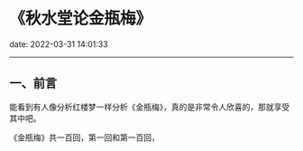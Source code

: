 # 《秋水堂论金瓶梅》

date: 2022-03-31 14:01:33

---

## 一、前言

能看到有人像分析红楼梦一样分析《金瓶梅》，真的是非常令人欣喜的，那就享受其中吧。

《金瓶梅》共一百回，第一回和第一百回，
